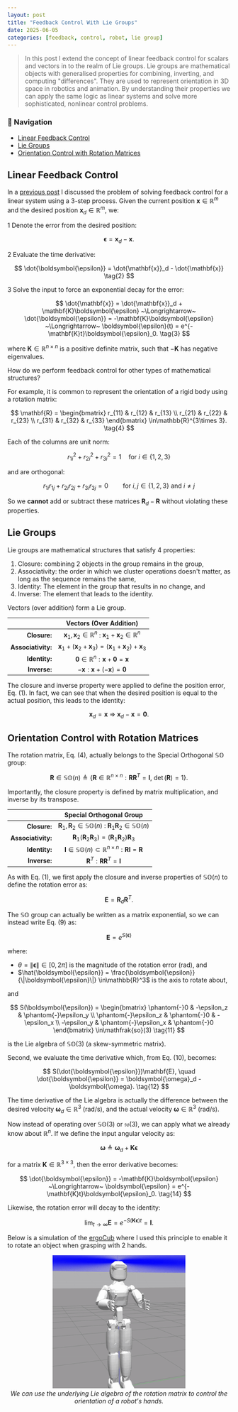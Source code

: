```yaml
---
layout: post
title: "Feedback Control With Lie Groups"
date: 2025-06-05
categories: [feedback, control, robot, lie group]
---
```


> In this post I extend the concept of linear feedback control for scalars and vectors in to the realm of Lie groups. Lie groups are mathematical objects with generalised properties for combining, inverting, and computing "differences". They are used to represent orientation in 3D space in robotics and animation. By understanding their properties we can apply the same logic as linear systems and solve more sophisticated, nonlinear control problems.

### 🧭 Navigation
- [Linear Feedback Control](#linear-feedback-control)
- [Lie Groups](#lie-groups)
- [Orientation Control with Rotation Matrices](#orientation-control-with-rotation-matrices)

## Linear Feedback Control

In a [previous post](/feedback/control/robot/2025/06/04/linear-feedback-control/) I discussed the problem of solving feedback control for a linear system using a 3-step process. Given the current position $\mathbf{x}\in\mathbb{R}^m$ and the desired position $\mathbf{x}_d\in\mathbb{R}^{m}$, we:

1 Denote the error from the desired position:

$$
    \boldsymbol{\epsilon} = \mathbf{x}_d - \mathbf{x}. \tag{1}
$$

2 Evaluate the time derivative:

$$
    \dot{\boldsymbol{\epsilon}} = \dot{\mathbf{x}}_d - \dot{\mathbf{x}} \tag{2}
$$

3 Solve the input to force an exponential decay for the error:

$$
    \dot{\mathbf{x}} = \dot{\mathbf{x}}_d + \mathbf{K}\boldsymbol{\epsilon} ~\Longrightarrow~ \dot{\boldsymbol{\epsilon}} = -\mathbf{K}\boldsymbol{\epsilon} ~\Longrightarrow~ \boldsymbol{\epsilon}(t) = e^{-\mathbf{K}t}\boldsymbol{\epsilon}_0. \tag{3}
$$

where $\mathbf{K}\in\mathbb{R}^{n\times n}$ is a positive definite matrix, such that $-\mathbf{K}$ has negative eigenvalues.

How do we perform feedback control for other types of mathematical structures?

For example, it is common to represent the orientation of a rigid body using a rotation matrix:

$$
\mathbf{R} =
\begin{bmatrix}
	r_{11} & r_{12} & r_{13} \\
	r_{21} & r_{22} & r_{23} \\
	r_{31} & r_{32} & r_{33}
\end{bmatrix}
\in\mathbb{R}^{3\times 3}. \tag{4}
$$

Each of the columns are unit norm:

$$
r_{1i}^2 + r_{2i}^2 + r_{3i}^2 = 1 \quad \text{for } i \in\{1,2,3\} \tag{5}
$$

and are orthogonal:

$$
r_{1i}r_{1j} + r_{2i}r_{2j} + r_{3i}r_{3j} = 0 \quad \quad \text{for } i, j \in\{1,2,3\} \text{ and } i \ne j \tag{6}
$$

So we **cannot** add or subtract these matrices $\mathbf{R}_d - \mathbf{R}$ without violating these properties.

## Lie Groups

Lie groups are mathematical structures that satisfy 4 properties:
1. Closure: combining 2 objects in the group remains in the group,
2. Associativity: the order in which we cluster operations doesn't matter, as long as the sequence remains the same,
3. Identity: The element in the group that results in no change, and
4. Inverse: The element that leads to the identity.

Vectors (over addition) form a Lie group.

|     | Vectors (Over Addition) |
| --: | :---------------------: |
| **Closure:** | $\mathbf{x}_1,\mathbf{x}_2\in\mathbb{R}^n$ : $\mathbf{x}_1 + \mathbf{x}_2 \in\mathbb{R}^n$ |
| **Associativity:** | $\mathbf{x}_1 + \left(\mathbf{x}_2 + \mathbf{x}_3 \right) = \left(\mathbf{x}_1 + \mathbf{x}_2 \right) + \mathbf{x}_3$ |
| **Identity:** | $\mathbf{0} \in\mathbb{R}^n : \mathbf{x} + \mathbf{0} = \mathbf{x}$ |
| **Inverse:** | $-\mathbf{x} : \mathbf{x} + (-\mathbf{x}) = \mathbf{0}$ |

The closure and inverse property were applied to define the position error, Eq. (1). In fact, we can see that when the desired position is equal to the actual position, this leads to the identity:

$$
	\mathbf{x}_d = \mathbf{x} ~\Longrightarrow~ \mathbf{x}_d - \mathbf{x} = \mathbf{0}. \tag{7}
$$

## Orientation Control with Rotation Matrices

The rotation matrix, Eq. (4), actually belongs to the Special Orthogonal $\mathbb{SO}$ group:

$$
\mathbf{R}\in\mathbb{SO}(n) \triangleq \big\{\mathbf{R}\in\mathbb{R}^{n\times n} : \mathbf{RR}^T = \mathbf{I},~\det(\mathbf{R}) = 1 \big\}. \tag{8}
$$

Importantly, the closure property is defined by matrix multiplication, and inverse by its transpose.

|     | Special Orthogonal Group  |
| --: | :-----------------------: |
| **Closure:** | $\mathbf{R}_1,\mathbf{R}_2\in\mathbb{SO}(n)$ : $\mathbf{R}_1\mathbf{R}_2\in\mathbb{SO}(n)$ |
| **Associativity:** | $\mathbf{R}_1 \left(\mathbf{R}_2 \mathbf{R}_3 \right) = \left(\mathbf{R}_1 \mathbf{R}_2 \right) \mathbf{R}_3$ |
| **Identity:** | $\mathbf{I} \in\mathbb{SO}(n)\subset\mathbb{R}^{n\times n} : \mathbf{R}\mathbf{I} = \mathbf{R}$ |
| **Inverse:** | $\mathbf{R}^T : \mathbf{RR}^T = \mathbf{I}$ |

As with Eq. (1), we first apply the closure and inverse properties of $\mathbb{SO}(n)$ to define the rotation error as:

$$
    \mathbf{E} = \mathbf{R}_d\mathbf{R}^T. \tag{9}
$$

The $\mathbb{SO}$ group can actually be written as a matrix exponential, so we can instead write Eq. (9) as:

$$
    \mathbf{E} = e^{S(\boldsymbol{\epsilon})} \tag{10}
$$

where:

- $\theta = \|\boldsymbol{\epsilon}\| \in [0, 2\pi]$ is the magnitude of the rotation error (rad), and
- $\hat{\boldsymbol{\epsilon}} = \frac{\boldsymbol{\epsilon}}{\|\boldsymbol{\epsilon}\|} \in\mathbb{R}^3$ is the axis to rotate about,

and

$$
    S(\boldsymbol{\epsilon}) =
    \begin{bmatrix}
                 \phantom{-}0 &           -\epsilon_z & \phantom{-}\epsilon_y \\
        \phantom{-}\epsilon_z &          \phantom{-}0 &           -\epsilon_x \\
                  -\epsilon_y & \phantom{-}\epsilon_x &          \phantom{-}0 
    \end{bmatrix}  \in\mathfrak{so}(3) \tag{11}
$$

is the Lie algebra of $\mathbb{SO}(3)$ (a skew-symmetric matrix).

Second, we evaluate the time derivative which, from Eq. (10), becomes:

$$
    S(\dot{\boldsymbol{\epsilon}})\mathbf{E}, \quad \dot{\boldsymbol{\epsilon}} = \boldsymbol{\omega}_d - \boldsymbol{\omega}. \tag{12}
$$

The time derivative of the Lie algebra is actually the difference between the desired velocity $\boldsymbol{\omega}_d\in\mathbb{R}^3$ (rad/s), and the actual velocity $\boldsymbol{\omega}\in\mathbb{R}^3$ (rad/s).

Now instead of operating over $\mathbb{SO}(3)$ or $\mathfrak{so}(3)$, we can apply what we already know about $\mathbb{R}^n$. If we define the input angular velocity as:

$$
    \boldsymbol{\omega} \triangleq \boldsymbol{\omega}_d + \mathbf{K}\boldsymbol{\epsilon} \tag{13}
$$

for a matrix $\mathbf{K}\in\mathbb{R}^{3\times 3}$, then the error derivative becomes:

$$
    \dot{\boldsymbol{\epsilon}} = -\mathbf{K}\boldsymbol{\epsilon} ~\Longrightarrow~ \boldsymbol{\epsilon} = e^{-\mathbf{K}t}\boldsymbol{\epsilon}_0. \tag{14}
$$

Likewise, the rotation error will decay to the identity:

$$
\lim_{t\to\infty} \mathbf{E} = e^{-S\left(\mathbf{K}\boldsymbol{\epsilon}\right)t} = \mathbf{I}. \tag{15}
$$

Below is a simulation of the [ergoCub](https://ergocub.eu) where I used this principle to enable it to rotate an object when grasping with 2 hands.

<p align="center">
    <img src="/assets/images/projects/ergocub_bimanual_sim_rotating.gif" width="300" height="auto" loading=lazy />
    <br>
    <em> We can use the underlying Lie algebra of the rotation matrix to control the orientation of a robot's hands. </em>
</p>